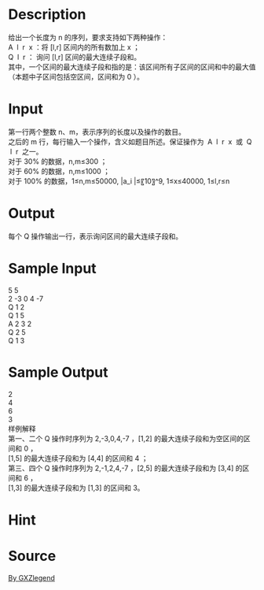 
# Description

<div class="content"><div>
<div>给出一个长度为 n 的序列，要求支持如下两种操作：</div>
<div>A  l  r  x ：将 [l,r] 区间内的所有数加上 x ；</div>
<div>Q  l  r ： 询问 [l,r] 区间的最大连续子段和。</div>
<div>其中，一个区间的最大连续子段和指的是：该区间所有子区间的区间和中的最大值（本题中子区间包括空区间，区间和为 0 ）。</div>
</div>
<p></p></div>

# Input

<div class="content"><div>第一行两个整数 n、m，表示序列的长度以及操作的数目。</div>
<div>之后的 m 行，每行输入一个操作，含义如题目所述。保证操作为  A  l  r  x  或  Q  l  r  之一。</div>
<div>对于 30% 的数据，n,m≤300 ；</div>
<div>对于 60% 的数据，n,m≤1000 ；</div>
<div>对于 100% 的数据，1≤n,m≤50000, |a_i |≤〖10〗^9, 1≤x≤40000, 1≤l,r≤n</div>
<p></p></div>

# Output

<div class="content"><div>每个 Q 操作输出一行，表示询问区间的最大连续子段和。</div>
<p></p></div>

# Sample Input

<div class="content"><span class="sampledata">5 5<br/>
2 -3 0 4 -7<br/>
Q 1 2<br/>
Q 1 5<br/>
A 2 3 2<br/>
Q 2 5<br/>
Q 1 3</span></div>

# Sample Output

<div class="content"><span class="sampledata">2<br/>
4<br/>
6<br/>
3<br/>
样例解释<br/>
第一、二个 Q 操作时序列为 2,-3,0,4,-7 ，[1,2] 的最大连续子段和为空区间的区间和 0 ，<br/>
[1,5] 的最大连续子段和为 [4,4] 的区间和 4 ；<br/>
第三、四个 Q 操作时序列为 2,-1,2,4,-7 ，[2,5] 的最大连续子段和为 [3,4] 的区间和 6 ，<br/>
[1,3] 的最大连续子段和为 [1,3] 的区间和 3。</span></div>

# Hint

<div class="content"><p></p></div>

# Source

<div class="content"><p><a href="problemset.php?search=By GXZlegend
">By GXZlegend<br/>
</a></p></div>

